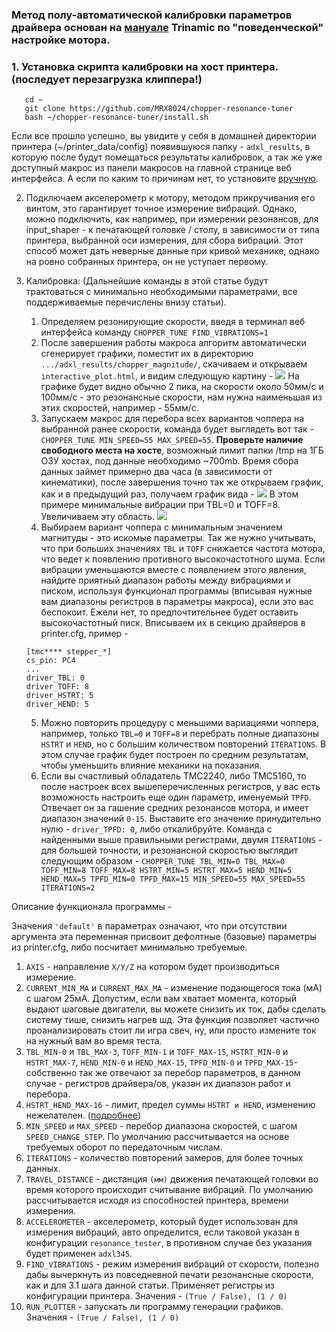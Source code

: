 ### Метод полу-автоматической калибровки параметров драйвера основан на [мануале](https://www.analog.com/en/app-notes/AN-001.html) Trinamic по "поведенческой" настройке мотора.


### 1. Установка скрипта калибровки на хост принтера. (последует перезагрузка клиппера!)
```
   cd ~
   git clone https://github.com/MRX8024/chopper-resonance-tuner
   bash ~/chopper-resonance-tuner/install.sh
```
Если все прошло успешно, вы увидите у себя в домашней директории принтера (~/printer_data/config) появившуюся папку - `adxl_results`, в которую после будут помещаться результаты калибровок, а так же уже доступный макрос из панели макросов на главной странице веб интерфейса.
А если по каким то причинам нет, то установите [вручную](/wiki/manual_install_ru.md).

2. Подключаем акселерометр к мотору, методом прикручивания его винтом, это гарантирует точное измерение вибраций. 
   Однако, можно подключить, как например, при измерении резонансов, для input_shaper - к печатающей головке / столу, в зависимости от типа принтера, выбранной оси измерения, для сбора вибраций. 
   Этот способ может дать неверные данные при кривой механике, однако на ровно собранных принтера, он не уступает первому.

3. Калибровка: (Дальнейшие команды в этой статье будут трактоваться с минимально необходимыми параметрами, все поддерживаемые перечислены внизу статьи).

   1. Определяем резонирующие скорости, введя в терминал веб интерфейса команду `CHOPPER_TUNE FIND_VIBRATIONS=1`
   2. После завершения работы макроса алгоритм автоматически сгенерирует графики, поместит их в директорию `.../adxl_results/chopper_magnitude/`, скачиваем и открываем `interactive_plot.html`, и видим следующую картину -
   ![](/wiki/pictures/img_1.png)
   На графике будет видно обычно 2 пика, на скорости около 50мм/с и 100мм/с - это резонансные скорости, нам нужна наименьшая из этих скоростей, например - 55мм/с.
   3. Запускаем макрос для перебора всех вариантов чоппера на выбранной ранее скорости, команда будет выглядеть вот так 
   -`CHOPPER_TUNE MIN_SPEED=55 MAX_SPEED=55`. **Проверьте наличие свободного места на хосте**, возможный лимит папки /tmp на 1ГБ ОЗУ хостах, под данные необходимо ~700mb.
   Время сбора данных займет примерно два часа (в зависимости от кинематики), после завершения точно так же открываем график, как и в предыдущий раз, получаем график вида -
   ![](/wiki/pictures/img_2.png)
   В этом примере минимальные вибрации при TBL=0 и TOFF=8. Увеличиваем эту область.
   ![](/wiki/pictures/img_3.png)
   4. Выбираем вариант чоппера с минимальным значением магнитуды - это искомые параметры. Так же нужно учитывать, что при больших значениях `TBL` и `TOFF` снижается частота мотора, что ведет к появлению противного высокочастотного шума. 
   Если вибрации уменьшаются вместе с появлением этого явления, найдите приятный диапазон работы между вибрациями и писком, используя функционал программы (вписывая нужные вам диапазоны регистров в параметры макроса), если это вас беспокоит. Ежели нет, то предпочтительнее будет оставить высокочастотный писк.
   Вписываем их в секцию драйверов в printer.cfg, пример -
   ```
   [tmc**** stepper_*]
   cs_pin: PC4
   ...
   driver_TBL: 0
   driver_TOFF: 8
   driver_HSTRT: 5
   driver_HEND: 5
   ```

   5. Можно повторить процедуру с меньшими вариациями чоппера, например, только `TBL=0` и `TOFF=8` и перебрать полные диапазоны `HSTRT` и `HEND`, но с большим количеством повторений `ITERATIONS`. В этом случае график будет построен по средним результатам, чтобы уменьшить влияние механики на показания.
   6. Если вы счастливый обладатель TMC2240, либо TMC5160, то после настроек всех вышеперечисленных регистров, у вас есть возможность настроить еще один параметр, именуемый `TPFD`. 
   Отвечает он за гашение средних резонансов мотора, и имеет диапазон значений `0-15`. Выставите его значение принудительно нулю - `driver_TPFD: 0`, либо откалибруйте. 
   Команда с найденными выше правильными регистрами, двумя `ITERATIONS` - для большей точности, и резонансной скоростью выглядит следующим образом - `CHOPPER_TUNE TBL_MIN=0 TBL_MAX=0 TOFF_MIN=8 TOFF_MAX=8 HSTRT_MIN=5 HSTRT_MAX=5 HEND_MIN=5 HEND_MAX=5 TPFD_MIN=0 TPFD_MAX=15 MIN_SPEED=55 MAX_SPEED=55 ITERATIONS=2`

Описание функционала программы -

Значения `'default'` в параметрах означают, что при отсутствии аргумента эта переменная присвоит дефолтные (базовые) параметры из printer.cfg, либо посчитает минимально требуемые.

1. `AXIS` - направление `Х/У/Z` на котором будет производиться измерение.
2. `CURRENT_MIN_MA` и `CURRENT_MAX_MA` - изменение подающегося тока (мА) с шагом 25мА. Допустим, если вам хватает момента, который выдают шаговые двигатели, вы можете снизить их ток, дабы сделать систему тише, снизить нагрев шд. Эта функция позволяет частично проанализировать стоит ли игра свеч, ну, или просто измените ток на нужный вам во время теста.
3. `TBL_MIN-0` и `TBL_MAX-3`, `TOFF_MIN-1` и `TOFF_MAX-15`, `HSTRT_MIN-0` и `HSTRT_MAX-7`, `HEND_MIN-0` и `HEND_MAX-15`, `TPFD_MIN-0` и `TPFD_MAX-15`- собственно так же отвечают за перебор параметров, в данном случае - регистров драйвера/ов, указан их диапазон работ и перебора.
4. `HSTRT_HEND_MAX-16` - лимит, предел суммы `HSTRT и HEND`, изменению нежелателен. ([подробнее](https://www.analog.com/media/en/technical-documentation/data-sheets/TMC5160A_datasheet_rev1.17.pdf))
5. `MIN_SPEED` и `MAX_SPEED` - перебор диапазона скоростей, с шагом `SPEED_CHANGE_STEP`. По умолчанию рассчитывается на основе требуемых оборот по передаточным числам.
6. `ITERATIONS` - количество повторений замеров, для более точных данных.
7. `TRAVEL_DISTANCE` - дистанция `(мм)` движения печатающей головки во время которого происходит считывание вибраций. По умолчанию рассчитывается исходя из способностей принтера, времени измерения.
8. `ACCELEROMETER` - акселерометр, который будет использован для измерения вибраций, авто определится, если таковой указан в конфигурации `resonance_tester`, в противном случае без указания будет применен `adxl345`.
9. `FIND_VIBRATIONS` - режим измерения вибраций от скорости, полезно дабы вычеркнуть из повседневной печати резонансные скорости, как и для 3.1 шага данной статьи. Применяет регистры из конфигурации принтера. Значения - `(True / False), (1 / 0)`
10. `RUN_PLOTTER` - запускать ли программу генерации графиков. Значения - `(True / False), (1 / 0)`


